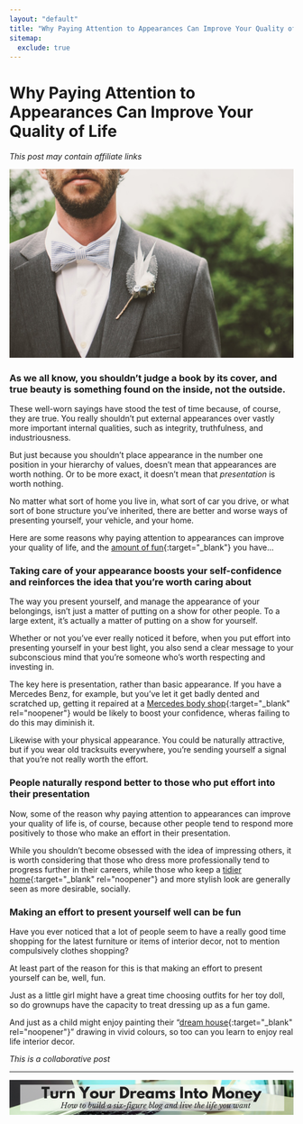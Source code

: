 ```yaml
---
layout: "default"
title: "Why Paying Attention to Appearances Can Improve Your Quality of Life"
sitemap:
  exclude: true
---
```

# Why Paying Attention to Appearances Can Improve Your Quality of Life
*This post may contain affiliate links*

<center>
    <img src='/i/2018/why-paying-attention-to-appearances-can-improve-your-quality-of-life.jpg' alt='man in suit'>
</center>

### As we all know, you shouldn’t judge a book by its cover, and true beauty is something found on the inside, not the outside.

These well-worn sayings have stood the test of time because, of course, they are true. You really shouldn’t put external appearances over vastly more important internal qualities, such as integrity, truthfulness, and industriousness.

But just because you shouldn’t place appearance in the number one position in your hierarchy of values, doesn’t mean that appearances are worth nothing. Or to be more exact, it doesn’t mean that *presentation* is worth nothing.

No matter what sort of home you live in, what sort of car you drive, or what sort of bone structure you’ve inherited, there are better and worse ways of presenting yourself, your vehicle, and your home.

Here are some reasons why paying attention to appearances can improve your quality of life, and the [amount of fun](/posts/autumn-bucket-list.html){:target="_blank"} you have...

### Taking care of your appearance boosts your self-confidence and reinforces the idea that you’re worth caring about
The way you present yourself, and manage the appearance of your belongings, isn’t just a matter of putting on a show for other people. To a large extent, it’s actually a matter of putting on a show for yourself.

Whether or not you’ve ever really noticed it before, when you put effort into presenting yourself in your best light, you also send a clear message to your subconscious mind that you’re someone who’s worth respecting and investing in.

The key here is presentation, rather than basic appearance. If you have a Mercedes Benz, for example, but you’ve let it get badly dented and scratched up, getting it repaired at a [Mercedes body shop](https://www.lshauto.co.uk/aftersales/cosmetic-repairs/){:target="_blank" rel="noopener"} would be likely to boost your confidence, wheras failing to do this may diminish it.

Likewise with your physical appearance. You could be naturally attractive, but if you wear old tracksuits everywhere, you’re sending yourself a signal that you’re not really worth the effort.

### People naturally respond better to those who put effort into their presentation
Now, some of the reason why paying attention to appearances can improve your quality of life is, of course, because other people tend to respond more positively to those who make an effort in their presentation.

While you shouldn’t become obsessed with the idea of impressing others, it is worth considering that those who dress more professionally tend to progress further in their careers, while those who keep a [tidier home](https://www.onekingslane.com/live-love-home/marie-kondo-book-declutter/){:target="_blank" rel="noopener"} and more stylish look are generally seen as more desirable, socially.

### Making an effort to present yourself well can be fun
Have you ever noticed that a lot of people seem to have a really good time shopping for the latest furniture or items of interior decor, not to mention compulsively clothes shopping?

At least part of the reason for this is that making an effort to present yourself can be, well, fun.

Just as a little girl might have a great time choosing outfits for her toy doll, so do grownups have the capacity to treat dressing up as a fun game.

And just as a child might enjoy painting their “[dream house](http://www.dreamhomesmagazine.com/){:target="_blank" rel="noopener"}” drawing in vivid colours, so too can you learn to enjoy real life interior decor.

*This is a collaborative post*

***

<!-- START ADVERTISER: Emma Drew turn your dreams course -->
<center>
<a href="http://bit.ly/turnyourdreamsintomoney" target="_blank"><img src='/aff/turn-your-dreams-into-money-728x90.png' alt='Turn Your Dreams Into Money link to course' /></a>
</center>
<!-- END ADVERTISER: Emma Drew turn your dreams course -->












